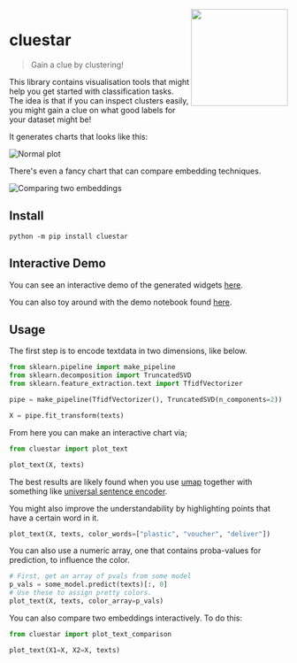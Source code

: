 <img src="cluestar.png" width=175 align="right">

# cluestar

> Gain a clue by clustering!

This library contains visualisation tools that might help you
get started with classification tasks. The idea is that if you
can inspect clusters easily, you might gain a clue on what
good labels for your dataset might be!

It generates charts that looks like this:

![Normal plot](gif.gif)

There's even a fancy chart that can compare embedding techniques.

![Comparing two embeddings](gif-multi.gif)

## Install

```text
python -m pip install cluestar
```

## Interactive Demo

You can see an interactive demo of the generated widgets [here](https://koaning.github.io/cluestar/).

You can also toy around with the demo notebook found [here](https://github.com/koaning/cluestar/blob/main/notebooks/overview.ipynb).

## Usage

The first step is to encode textdata in two dimensions, like below.

```python
from sklearn.pipeline import make_pipeline
from sklearn.decomposition import TruncatedSVD
from sklearn.feature_extraction.text import TfidfVectorizer

pipe = make_pipeline(TfidfVectorizer(), TruncatedSVD(n_components=2))

X = pipe.fit_transform(texts)
```

From here you can make an interactive chart via;

```python
from cluestar import plot_text

plot_text(X, texts)
```

The best results are likely found when you use
[umap](https://umap-learn.readthedocs.io/en/latest/)
together with something like
[universal sentence encoder](https://koaning.github.io/whatlies/api/language/universal_sentence/).

You might also improve the understandability by highlighting points
that have a certain word in it.

```python
plot_text(X, texts, color_words=["plastic", "voucher", "deliver"])
```

You can also use a numeric array, one that contains proba-values for prediction,
to influence the color.

```python
# First, get an array of pvals from some model
p_vals = some_model.predict(texts)[:, 0]
# Use these to assign pretty colors.
plot_text(X, texts, color_array=p_vals)
```

You can also compare two embeddings interactively. To do this: 

```python
from cluestar import plot_text_comparison

plot_text(X1=X, X2=X, texts)
```